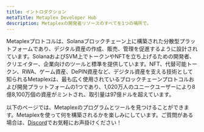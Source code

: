 ```yaml
---
title: イントロダクション
metaTitle: Metaplex Developer Hub
description: Metaplexの開発者リソースのすべてを1つの場所で。
---
```


Metaplexプロトコルは、Solanaブロックチェーン上に構築された分散型プラットフォームであり、デジタル資産の作成、販売、管理を促進するように設計されています。SolanaおよびSVM上でトークンやNFTを立ち上げるための開発者、クリエイター、企業向けのツールと標準を提供しています。NFT、代替可能トークン、RWA、ゲーム資産、DePIN資産など、デジタル資産を支える技術として知られるMetaplexは、最も広く使用されているブロックチェーンプロトコルおよび開発プラットフォームの1つであり、1,020万人のユニークユーザーにより8億8,100万個の資産がミントされ、取引量は97億ドルを超えています。

以下のページでは、Metaplexのプログラムとツールを見つけることができます。Metaplexを使って何を構築されるかを楽しみにしています。ご質問がある場合は、[Discord](https://discord.com/invite/metaplex)でお気軽にお声掛けください！